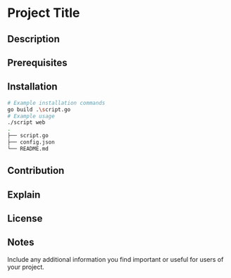 # Project Title


## Description


## Prerequisites


## Installation



```bash
# Example installation commands
go build .\script.go
# Example usage
./script web
.
├── script.go
├── config.json
└── README.md
```
## Contribution

## Explain 

## License


## Notes
Include any additional information you find important or useful for users of your project.